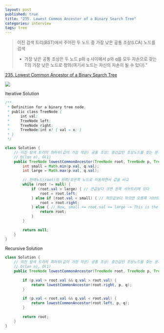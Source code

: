 ```yaml
---
layout: post
published: true
title: "235. Lowest Common Ancestor of a Binary Search Tree"
categories: interview
tags: tree
---
```


> 이진 검색 트리(BST)에서 주어진 두 노드 중 가장 낮은 공통 조상(LCA) 노드를 검색  
> - 가장 낮은 공통 조상은 두 노드 p와 q 사이에서 p와 q를 모두 자손으로 갖는 T의 가장 낮은 노드로 정의(여기서 노드는 자신의 자손이 될 수 있다)."

[235. Lowest Common Ancestor of a Binary Search Tree](https://leetcode.com/problems/lowest-common-ancestor-of-a-binary-search-tree/)

![](https://assets.leetcode.com/uploads/2018/12/14/binarysearchtree_improved.png)

Iterative Solution
```java
/**
 * Definition for a binary tree node.
 * public class TreeNode {
 *     int val;
 *     TreeNode left;
 *     TreeNode right;
 *     TreeNode(int x) { val = x; }
 * }
 */

class Solution {
    // 이진 탐색 트리의 최하위(값이 가장 작은) 공통 조상: 중간값인 조상노드를 찾는 문제이다.
    // O(lon n), O(1)
    public TreeNode lowestCommonAncestor(TreeNode root, TreeNode p, TreeNode q) {
        int small = Math.min(p.val, q.val);
        int large = Math.max(p.val, q.val);
        
        // 현재노드(root)의 왼쪽/오른쪽 노드로 이동하면서 값을 비교
        while (root != null) {
            if (root.val > large) { // 큰값보다 크면 왼쪽 서브트리에 있다 
                root = root.left;
            } else if (root.val < small) { // 작은값보다 작으면 오른쪽 서브트리에 있다.
                root = root.right;
            } else { // Now, small <= root.val <= large -> This is the LCA between p and q
                return root;
            }
        }
               
        return null;
    }
}
```

Recursive Solution
```java
class Solution {
    // 이진 탐색 트리의 최하위(값이 가장 작은) 공통 조상: 중간값인 조상노드를 찾는 문제이다.
    // O(lon n), O(1)
    public TreeNode lowestCommonAncestor(TreeNode root, TreeNode p, TreeNode q) {
        
        if (p.val > root.val && q.val > root.val) {
            return lowestCommonAncestor(root.right, p, q);
        }
        
        if (p.val < root.val && q.val < root.val) {
            return lowestCommonAncestor(root.left, p, q);
        }
        
        return root;
    }
}
```
